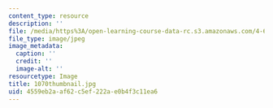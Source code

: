 ```yaml
---
content_type: resource
description: ''
file: /media/https%3A/open-learning-course-data-rc.s3.amazonaws.com/4-614-religious-architecture-and-islamic-cultures-fall-2002/4559eb2aaf62c5ef222ae0b4f3c11ea6_1070thumbnail.jpg
file_type: image/jpeg
image_metadata:
  caption: ''
  credit: ''
  image-alt: ''
resourcetype: Image
title: 1070thumbnail.jpg
uid: 4559eb2a-af62-c5ef-222a-e0b4f3c11ea6
---
```

